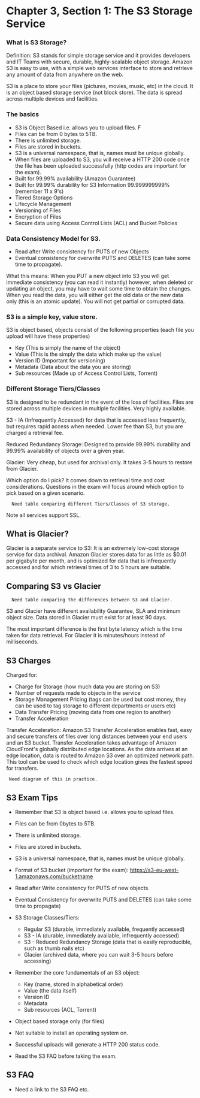 # Chapter 3, Section 1: The S3 Storage Service

### What is S3 Storage?

Definition: S3 stands for simple storage service and it provides developers and IT Teams with secure, durable, highly-scalable object storage. Amazon S3 is easy to use, with a simple web services interface to store and retrieve any amount of data from anywhere on the web.

S3 is a place to store your files (pictures, movies, music, etc) in the cloud. It is an object based storage service (not block store). The data is spread across multiple devices and facilities.

### The basics

- S3 is Object Based i.e. allows you to upload files. F
- Files can be from 0 bytes to 5TB.  
- There is unlimited storage.
- Files are stored in buckets.
- S3 is a universal namespace, that is, names must be unique globally.
- When files are uploaded to S3, you will receive a HTTP 200 code once the file has been uploaded successfully (http codes are important for the exam).
- Built for 99.99% availability (Amazon Guarantee)
- Built for 99.99% durability for S3 Information 99.999999999% (remember 11 x 9's)
- Tiered Storage Options
- Lifecycle Management
- Versioning of Files
- Encryption of Files
- Secure data using Access Control Lists (ACL) and Bucket Policies

### Data Consistency Model for S3.

- Read after Write consistency for PUTS of new Objects
- Eventual consistency for overwrite PUTS and DELETES (can take some time to propagate).

What this means: When you PUT a new object into S3 you will get immediate consistency (you can read it instantly) however, when deleted or updating an object, you may have to wait some time to obtain the changes. When you read the data, you will either get the old data or the new data only (this is an atomic update). You will not get partial or corrupted data.

### S3 is a simple key, value store.

S3 is object based, objects consist of the following properties (each file you upload will have these properties)

 - Key (This is simply the name of the object)
 - Value (This is the simply the data which make up the value)
 - Version ID (Important for versioning)
 - Metadata (Data about the data you are storing)
 - Sub resources (Made up of Access Control Lists, Torrent)

### Different Storage Tiers/Classes

S3 is designed to be redundant in the event of the loss of facilities. Files are stored across multiple devices in multiple facilities. Very highly available.

S3 - IA (Infrequently Accessed) for data that is accessed less frequently, but requires rapid access when needed. Lower fee than S3, but you are charged a retrieval fee.

Reduced Redundancy Storage: Designed to provide 99.99% durability and 99.99% availability of objects over a given year.

Glacier: Very cheap, but used for archival only. It takes 3-5 hours to restore from Glacier.

Which option do I pick? It comes down to retrieval time and cost considerations. Questions in the exam will focus around which option to pick based on a given scenario.  

```
  Need table comparing different Tiers/Classes of S3 storage.
```

Note all services support SSL.

## What is Glacier?

Glacier is a separate service to S3: It is an extremely low-cost storage service for data archival. Amazon Glacier stores data for as little as $0.01 per gigabyte per month, and is optimized for data that is infrequently accessed and for which retrieval times of 3 to 5 hours are suitable.

## Comparing S3 vs Glacier

```
  Need table comparing the differences between S3 and Glacier.
```

S3 and Glacier have different availability Guarantee, SLA and minimum object size. Data stored in Glacier must exist for at least 90 days.

The most important difference is the first byte latency which is the time taken for data retrieval. For Glacier it is minutes/hours instead of milliseconds.

## S3 Charges

Charged for:

- Charge for Storage (how much data you are storing on S3)
- Number of requests made to objects in the service
- Storage Management Pricing (tags can be used but cost money, they can be used to tag storage to different departments or users etc)
- Data Transfer Pricing (moving data from one region to another)
- Transfer Acceleration

Transfer Acceleration: Amazon S3 Transfer Acceleration enables fast, easy and secure transfers of files over long distances between your end users and an S3 bucket. Transfer Acceleration takes advantage of Amazon CloudFront's globally distributed edge locations. As the data arrives at an edge location, data is routed to Amazon S3 over an optimized network path. This tool can be used to check which edge location gives the fastest speed for transfers.

```
 Need diagram of this in practice.
```

## S3 Exam Tips

- Remember that S3 is object based i.e. allows you to upload files.
- Files can be from 0bytes to 5TB.
- There is unlimited storage.
- Files are stored in buckets.
- S3 is a universal namespace, that is, names must be unique globally.
- Format of S3 bucket (important for the exam): https://s3-eu-west-1.amazonaws.com/bucketname
- Read after Write consistency for PUTS of new objects.
- Eventual Consistency for overwrite PUTS and DELETES (can take some time to propagate)
- S3 Storage Classes/Tiers:
  - Regular S3 (durable, immediately available, frequently accessed)
  - S3 - IA (durable, immediately available, infrequently accessed)
  - S3 - Reduced Redundancy Storage (data that is easily reproducible, such as thumb nails etc)
  - Glacier (archived data, where you can wait 3-5 hours before accessing)

- Remember the core fundamentals of an S3 object:
  - Key (name, stored in alphabetical order)
  - Value (the data itself)
  - Version ID
  - Metadata
  - Sub resources (ACL, Torrent)

- Object based storage only (for files)
- Not suitable to install an operating system on.
- Successful uploads will generate a HTTP 200 status code.

- Read the S3 FAQ before taking the exam.

## S3 FAQ

- Need a link to the S3 FAQ etc. 
